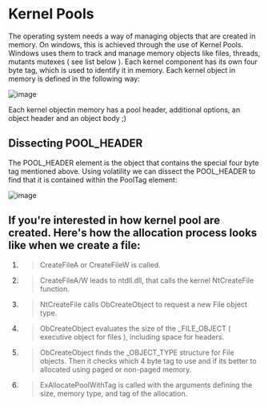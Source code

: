 # Kernel Pools

The operating system needs a way of managing objects that are created in memory. On windows, this is achieved through the use of Kernel Pools. Windows uses them to track and manage memory objects like files, threads, mutants mutexes ( see list below ).
Each kernel component has its own four byte tag, which is used to identify it in memory. 
Each kernel object in memory is defined in the following way:

![image](https://github.com/MikPrus/Digital-Forensics/assets/72823731/6090abef-e68b-4801-a131-87579658e28d)

Each kernel objectin memory has a pool header, additional options, an object header and an object body ;)

## Dissecting POOL_HEADER

The POOL_HEADER element is the object that contains the special four byte tag mentioned above. Using volatility we can dissect the POOL_HEADER to find that it is contained within the PoolTag element:

![image](https://github.com/MikPrus/Digital-Forensics/assets/72823731/aa8fe388-72a5-4be8-b1e2-a3a8c334229e)

## If you're interested in how kernel pool are created. Here's how the allocation process looks like when we create a file:

1. > CreateFileA or CreateFileW is called.
    
2. > CreateFileA/W leads to ntdll.dll, that calls the kernel NtCreateFile function.
    
3. > NtCreateFile calls ObCreateObject to request a new File object type.
    
4. > ObCreateObject evaluates the size of the _FILE_OBJECT ( executive object for files ), including space for headers.
    
5. > ObCreateObject finds the _OBJECT_TYPE structure for File objects. Then it checks which 4 byte tag to use and if its better to allocated using paged or non-paged memory.
    
6. > ExAllocatePoolWithTag is called with the arguments defining the size, memory type, and tag of the allocation.
